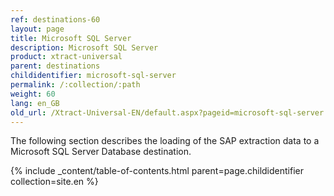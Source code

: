 ```yaml
---
ref: destinations-60
layout: page
title: Microsoft SQL Server
description: Microsoft SQL Server
product: xtract-universal
parent: destinations
childidentifier: microsoft-sql-server
permalink: /:collection/:path
weight: 60
lang: en_GB
old_url: /Xtract-Universal-EN/default.aspx?pageid=microsoft-sql-server
---
```


The following section describes the loading of the SAP extraction data to a Microsoft SQL Server Database destination.


{% include _content/table-of-contents.html parent=page.childidentifier collection=site.en %}